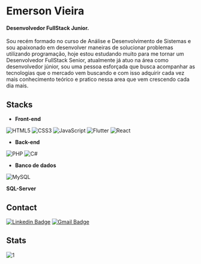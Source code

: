 # Emerson Vieira

#### Desenvolvedor FullStack Junior.

Sou recém formado no curso de Análise e Desenvolvimento de Sistemas e sou apaixonado em desenvolver maneiras de solucionar problemas utilizando programação, hoje estou estudando muito para me tornar um Desenvolvedor FullStack Senior, atualmente já atuo na área como desenvolvedor júnior, sou uma pessoa esforçada que busca acompanhar as tecnologias que o mercado vem buscando e com isso adquirir cada vez mais conhecimento teórico e pratico nessa area que vem crescendo cada dia mais.

## Stacks
- **Front-end**

<img alt="HTML5" src="https://img.shields.io/badge/html5%20-%23E34F26.svg?&style=for-the-badge&logo=html5&logoColor=white"/> <img alt="CSS3" src="https://img.shields.io/badge/css3%20-%231572B6.svg?&style=for-the-badge&logo=css3&logoColor=white"/> <img alt="JavaScript" src="https://img.shields.io/badge/javascript%20-%23323330.svg?&style=for-the-badge&logo=javascript&logoColor=%23F7DF1E"/> <img alt="Flutter" src="https://img.shields.io/badge/Flutter%20-%2302569B.svg?&style=for-the-badge&logo=Flutter&logoColor=white" /> <img alt="React" src="https://img.shields.io/badge/react%20-%2320232a.svg?&style=for-the-badge&logo=react&logoColor=%2361DAFB"/>

- **Back-end**

<img alt="PHP" src="https://img.shields.io/badge/php-%23777BB4.svg?&style=for-the-badge&logo=php&logoColor=white"/> <img alt="C#" src="https://img.shields.io/badge/c%23%20-%23239120.svg?&style=for-the-badge&logo=c-sharp&logoColor=white"/>

- **Banco de dados**

<img alt="MySQL" src="https://img.shields.io/badge/mysql-%2300f.svg?&style=for-the-badge&logo=mysql&logoColor=white"/>

**SQL-Server**

## Contact

[![Linkedin Badge](https://img.shields.io/badge/-Emerson%20Vieira-1E90FF?style=flat-square&logo=Linkedin&logoColor=white&link=https://www.linkedin.com/in/emerson-vieira-9416267b/)](https://www.linkedin.com/in/emerson-vieira-9416267b/) [![Gmail Badge](https://img.shields.io/badge/-emevieira@gmail.com-D14836?style=flat-square&logo=Gmail&logoColor=white&link=mailto:emevieira@gmail.com)](mailto:emevieira@gmail.com) 

## Stats
![1](https://github-readme-stats.vercel.app/api/top-langs/?username=emevieira123&theme=blue-green)
